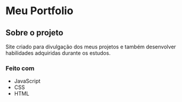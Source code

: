 # Meu Portfolio

## Sobre o projeto

Site criado para divulgação dos meus projetos e também desenvolver habilidades adquiridas durante os estudos.

### Feito com

* JavaScript
* CSS
* HTML
